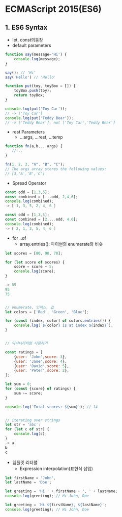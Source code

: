# ECMAScript 2015(ES6)

## 1. ES6 Syntax
- let, const의등장
- default parameters
```javascript
function say(message='Hi') {
    console.log(message);
}

say(); // 'Hi'
say('Hello') // 'Hello'

function put(toy, toyBox = []) {
    toyBox.push(toy);
    return toyBox;
}

console.log(put('Toy Car'));
// -> ['Toy Car']
console.log(put('Teddy Bear'));
// -> ['Teddy Bear'], not ['Toy Car','Teddy Bear']
```
- rest Parameters
    - ...args, ...rest, ...temp
```javascript
function fn(a,b,...args) {
   //...
}

fn(1, 2, 3, "A", "B", "C");
// The args array stores the following values:
// [3,'A','B','C']

```
- Spread Operator
```javascript
const odd = [1,3,5];
const combined = [...odd, 2,4,6];
console.log(combined);
-> [ 1, 3, 5, 2, 4, 6 ]

const odd = [1,3,5];
const combined = [2,...odd, 4,6];
console.log(combined);
-> [ 2, 1, 3, 5, 4, 6 ]
```
- for ..of
  - array.entries(): 파이썬의 enumerate와 비슷
```javascript
let scores = [80, 90, 70];

for (let score of scores) {
    score = score + 5;
    console.log(score);
}

-> 85
95
75


// enumerate, 인덱스, 값
let colors = ['Red', 'Green', 'Blue'];

for (const [index, color] of colors.entries()) {
    console.log(`${color} is at index ${index}`);
}


// 딕셔너리처럼 사용하기

const ratings = [
    {user: 'John',score: 3},
    {user: 'Jane',score: 4},
    {user: 'David',score: 5},
    {user: 'Peter',score: 2},
];

let sum = 0;
for (const {score} of ratings) {
    sum += score;
}

console.log(`Total scores: ${sum}`); // 14


// iterating over strings
let str = 'abc';
for (let c of str) {
    console.log(c);
}
-> a
b
c

```

- 템플릿 리터럴
  - Expression interpolation(표현식 삽입)
  
```javascript
let firstName = 'John',
let lastName = 'Doe';

let greeting = 'Hi ' + firstName + ', ' + lastName;
console.log(greeting); // Hi John, Doe

let greeting = `Hi ${firstName}, ${lastName}`;
console.log(greeting); // Hi John, Doe

```